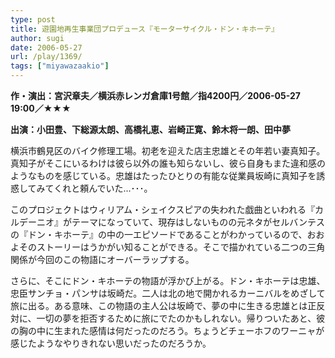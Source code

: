 ```yaml
---
type: post
title: 遊園地再生事業団プロデュース『モーターサイクル・ドン・キホーテ』
author: sugi
date: 2006-05-27
url: /play/1369/
tags: ["miyawazaakio"]
---
```

**作・演出：宮沢章夫／横浜赤レンガ倉庫1号館／指4200円／2006-05-27 19:00／★★★**

**出演：小田豊、下総源太朗、高橋礼恵、岩崎正寛、鈴木将一朗、田中夢**

横浜市鶴見区のバイク修理工場。初老を迎えた店主忠雄とその年若い妻真知子。真知子がそこにいるわけは彼ら以外の誰も知らないし、彼ら自身もまた違和感のようなものを感じている。忠雄はたったひとりの有能な従業員坂崎に真知子を誘惑してみてくれと頼んでいた...･･･。

このプロジェクトはウィリアム・シェイクスピアの失われた戯曲といわれる『カルデーニオ』がテーマになっていて、現存はしないものの元ネタがセルバンテスの『ドン・キホーテ』の中の一エピソードであることがわかっているので、おおよそのストーリーはうかがい知ることができる。そこで描かれている二つの三角関係が今回のこの物語にオーバーラップする。

さらに、そこにドン・キホーテの物語が浮かび上がる。ドン・キホーテは忠雄、忠臣サンチョ・パンサは坂崎だ。二人は北の地で開かれるカーニバルをめざして旅に出る。ある意味、この物語の主人公は坂崎で、夢の中に生きる忠雄とは正反対に、一切の夢を拒否するために旅にでたのかもしれない。帰りついたあと、彼の胸の中に生まれた感情は何だったのだろう。ちょうどチェーホフのワーニャが感じたようなやりきれない思いだったのだろうか。

